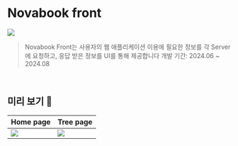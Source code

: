 # Novabook front

<img src="https://github.com/user-attachments/assets/1f211f5a-e038-4029-aecf-619227273bfd">


> Novabook Front는 사용자의 웹 애플리케이션 이용에 필요한 정보를 각 Server에 요청하고, 응답 받은 정보를 UI를 통해 제공합니다
> 개발 기간: 2024.06 ~ 2024.08



<br>


## 미리 보기 👀

|Home page|Tree page|
|---|---|
|<img src="https://github.com/user-attachments/assets/1b31969c-9521-49cb-9c7b-6b098b5fb524">|<img src="https://github.com/user-attachments/assets/4e92d2ec-942f-470d-8420-fefa46d827d7">|

<br>






